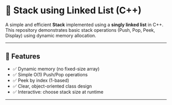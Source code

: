 # 🧱 Stack using Linked List (C++)

A simple and efficient **Stack** implemented using a **singly linked list** in C++.  
This repository demonstrates basic stack operations (Push, Pop, Peek, Display) using dynamic memory allocation.

---

## 🚀 Features

- ✅ Dynamic memory (no fixed-size array)
- ✅ Simple O(1) Push/Pop operations
- ✅ Peek by index (1-based)
- ✅ Clear, object-oriented class design
- ✅ Interactive: choose stack size at runtime

---

